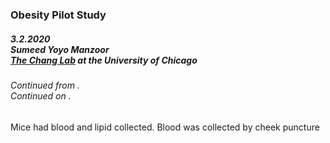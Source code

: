 ### Obesity Pilot Study
##### 3.2.2020<br>Sumeed Yoyo Manzoor<br>[The Chang Lab](https://changlab.uchicago.edu/) at the University of Chicago
###### Continued from []().<br>Continued on []().

Mice had blood and lipid collected. Blood was collected by cheek puncture